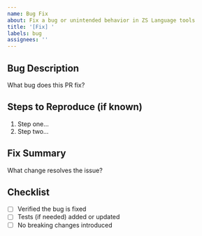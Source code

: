 ```yaml
---
name: Bug Fix
about: Fix a bug or unintended behavior in ZS Language tools
title: '[Fix] '
labels: bug
assignees: ''
---
```


## Bug Description
What bug does this PR fix?

## Steps to Reproduce (if known)
1. Step one...
2. Step two...

## Fix Summary
What change resolves the issue?

## Checklist
- [ ] Verified the bug is fixed
- [ ] Tests (if needed) added or updated
- [ ] No breaking changes introduced
